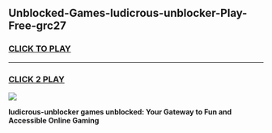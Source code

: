 
## Unblocked-Games-ludicrous-unblocker-Play-Free-grc27
<h3>
<a href="https://premium76.site?title=ludicrous-unblocker&ref=20M">CLICK TO PLAY</a></h3>
<hr>

<h3>
<a href="https://premium76.site?title=ludicrous-unblocker&ref=20M">CLICK 2 PLAY</a>
  
</h3>

<a href="https://premium76.site?title=ludicrous-unblocker&ref=19M"><img src="https://clearcache.store/games.png"></a>


**ludicrous-unblocker games unblocked: Your Gateway to Fun and Accessible Online Gaming**
